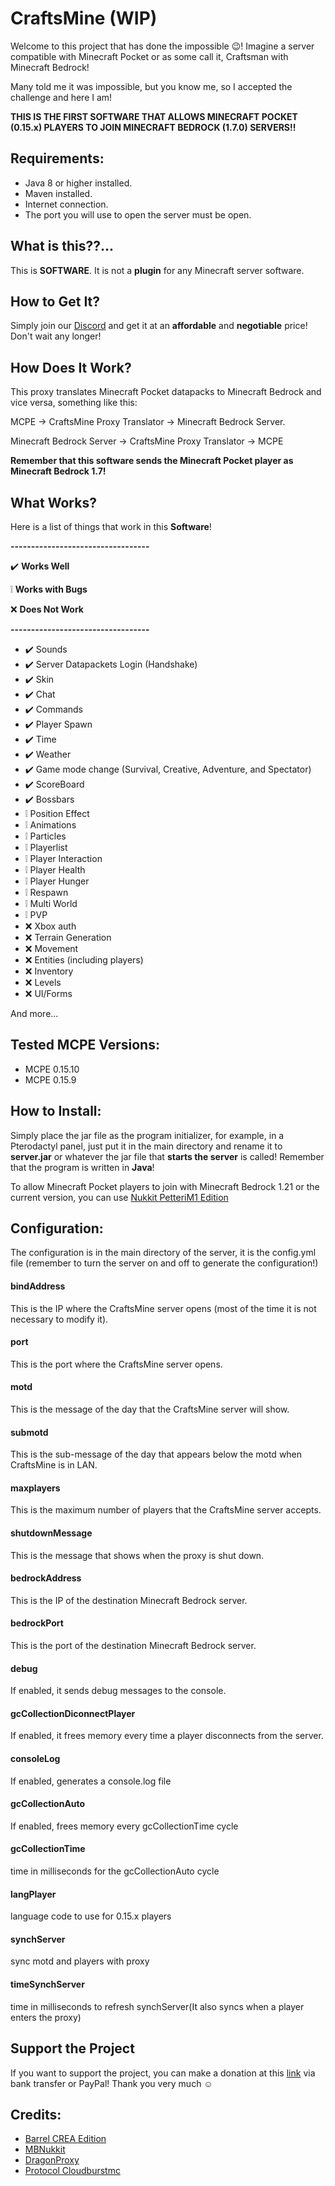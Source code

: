 # CraftsMine (WIP)
Welcome to this project that has done the impossible 😉! Imagine a server compatible with Minecraft Pocket or as some call it, Craftsman with Minecraft Bedrock!

Many told me it was impossible, but you know me, so I accepted the challenge and here I am!

**THIS IS THE FIRST SOFTWARE THAT ALLOWS MINECRAFT POCKET (0.15.x) PLAYERS TO JOIN MINECRAFT BEDROCK (1.7.0) SERVERS!!**

## Requirements:
- Java 8 or higher installed.
- Maven installed.
- Internet connection.
- The port you will use to open the server must be open.

## What is this??...
This is **SOFTWARE**. It is not a **plugin** for any Minecraft server software.

## How to Get It?
Simply join our [Discord](https://discord.com/invite/mrmHcwxXff) and get it at an **affordable** and **negotiable** price! Don't wait any longer!

## How Does It Work?
This proxy translates Minecraft Pocket datapacks to Minecraft Bedrock and vice versa, something like this:

MCPE -> CraftsMine Proxy Translator -> Minecraft Bedrock Server.

Minecraft Bedrock Server -> CraftsMine Proxy Translator -> MCPE

**Remember that this software sends the Minecraft Pocket player as Minecraft Bedrock 1.7!**

## What Works?
Here is a list of things that work in this **Software**!

**----------------------------------**

✔️ **Works Well**

❕ **Works with Bugs**

❌ **Does Not Work**

**----------------------------------**

  - ✔️ Sounds
  - ✔️ Server Datapackets Login (Handshake)
  - ✔️ Skin
  - ✔️ Chat
  - ✔️ Commands
  - ✔️ Player Spawn
  - ✔️ Time
  - ✔️ Weather
  - ✔️ Game mode change (Survival, Creative, Adventure, and Spectator)
  - ✔️ ScoreBoard
  - ✔️ Bossbars
  - ❕ Position Effect
  - ❕ Animations
  - ❕ Particles
  - ❕ Playerlist
  - ❕ Player Interaction
  - ❕ Player Health
  - ❕ Player Hunger
  - ❕ Respawn
  - ❕ Multi World
  - ❕ PVP
  - ❌ Xbox auth
  - ❌ Terrain Generation
  - ❌ Movement
  - ❌ Entities (including players)
  - ❌ Inventory
  - ❌ Levels
  - ❌ UI/Forms

  And more...

## Tested MCPE Versions:

 - MCPE 0.15.10
 - MCPE 0.15.9

## How to Install:
Simply place the jar file as the program initializer, for example, in a Pterodactyl panel, just put it in the main directory and rename it to **server.jar** or whatever the jar file that **starts the server** is called! Remember that the program is written in **Java**!

To allow Minecraft Pocket players to join with Minecraft Bedrock 1.21 or the current version, you can use [Nukkit PetteriM1 Edition](https://github.com/PetteriM1/NukkitPetteriM1Edition/)

## Configuration:
The configuration is in the main directory of the server, it is the config.yml file (remember to turn the server on and off to generate the configuration!)

#### bindAddress
This is the IP where the CraftsMine server opens (most of the time it is not necessary to modify it).

#### port
This is the port where the CraftsMine server opens.

#### motd
This is the message of the day that the CraftsMine server will show.

#### submotd
This is the sub-message of the day that appears below the motd when CraftsMine is in LAN.

#### maxplayers
This is the maximum number of players that the CraftsMine server accepts.

#### shutdownMessage
This is the message that shows when the proxy is shut down.

#### bedrockAddress
This is the IP of the destination Minecraft Bedrock server.

#### bedrockPort
This is the port of the destination Minecraft Bedrock server.

#### debug
If enabled, it sends debug messages to the console.

#### gcCollectionDiconnectPlayer
If enabled, it frees memory every time a player disconnects from the server.

#### consoleLog
If enabled, generates a console.log file

#### gcCollectionAuto
If enabled, frees memory every gcCollectionTime cycle

#### gcCollectionTime
time in milliseconds for the gcCollectionAuto cycle

#### langPlayer
language code to use for 0.15.x players

#### synchServer
sync motd and players with proxy

#### timeSynchServer
time in milliseconds to refresh synchServer(It also syncs when a player enters the proxy)

## Support the Project

If you want to support the project, you can make a donation at this [link](https://creadoresgames.blogspot.com/p/donaciones.html) via bank transfer or PayPal!
Thank you very much ☺️

## Credits:

  - [Barrel CREA Edition](https://github.com/Trollhunters501/Barrel-CREA-Edition)
  - [MBNukkit](https://github.com/Trollhunters501/MBNukkit)
  - [DragonProxy](https://github.com/robske110/DragonProxy/)
  - [Protocol Cloudburstmc](https://github.com/CloudburstMC/Protocol/)
